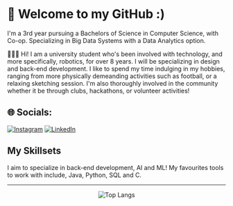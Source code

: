 
# 👋 Welcome to my GitHub :)  
I'm a 3rd year pursuing a Bachelors of Science in Computer Science, with Co-op. Specializing in Big Data Systems with a Data Analytics option.
<br>

👨🏽‍💻 Hi! I am a university student who's been involved with technology, and more specifically, robotics, for over 8 years. I will be specializing in design and back-end development. I like to spend my time indulging in my hobbies, ranging from more physically demeanding activities such as football, or a relaxing sketching session. I'm also thoroughly involved in the community whether it be through clubs, hackathons, or volunteer activities!


## 🌐 Socials:
[![Instagram](https://img.shields.io/badge/Instagram-%23E4405F.svg?logo=Instagram&logoColor=white)](https://www.instagram.com/rafaehashmi_/) [![LinkedIn](https://img.shields.io/badge/LinkedIn-%230077B5.svg?logo=linkedin&logoColor=white)](https://www.linkedin.com/in/syed-rafae-hashmi/) 


## My Skillsets
I aim to specialize in back-end development, AI and ML! My favourites tools to work with include, Java, Python, SQL and C.
<br>

<hr>



<div align="center" margin-top="5px">
    
![Top Langs](https://github-readme-stats.vercel.app/api/top-langs/?username=rafaehashmi&langs_count=5&theme=gotham&card_width=1000)
    
</div>
    
